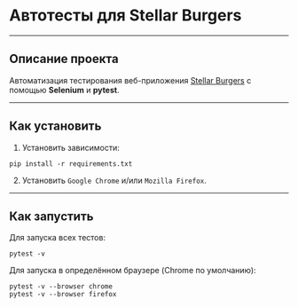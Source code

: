 # Автотесты для Stellar Burgers

---

## Описание проекта

Автоматизация тестирования веб-приложения [Stellar Burgers](https://stellarburgers.nomoreparties.site/) с помощью
**Selenium** и **pytest**.

---

## Как установить

1. Установить зависимости:

```
pip install -r requirements.txt
```

2. Установить `Google Chrome` и/или `Mozilla Firefox`.

---

## Как запустить

Для запуска всех тестов:

```
pytest -v
```

Для запуска в определённом браузере (Chrome по умолчанию):

```
pytest -v --browser chrome
pytest -v --browser firefox
```
